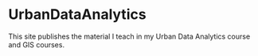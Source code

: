 # UrbanDataAnalytics
This site publishes the material I teach in my Urban Data Analytics course and GIS courses. 
